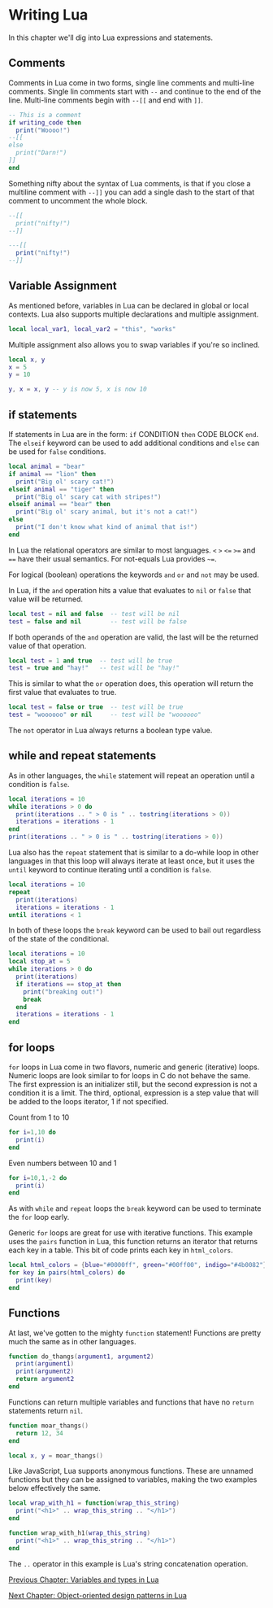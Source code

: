 # Writing Lua

In this chapter we'll dig into Lua expressions and statements.

## Comments

Comments in Lua come in two forms, single line comments and multi-line
comments. Single lin comments start with `--` and continue to the end of the
line. Multi-line comments begin with `--[[` and end with `]]`.

```lua
-- This is a comment
if writing_code then
  print("Woooo!")
--[[
else
  print("Darn!")
]]
end
```

Something nifty about the syntax of Lua comments, is that if you close a
multiline comment with `--]]` you can add a single dash to the start of that
comment to uncomment the whole block.

```lua
--[[
  print("nifty!")
--]]
```

```lua
---[[
  print("nifty!")
--]]
```

## Variable Assignment

As mentioned before, variables in Lua can be declared in global or local
contexts. Lua also supports multiple declarations and multiple assignment.

```lua
local local_var1, local_var2 = "this", "works"
```

Multiple assignment also allows you to swap variables if you're so inclined.

```lua
local x, y
x = 5
y = 10

y, x = x, y -- y is now 5, x is now 10
```

## if statements

If statements in Lua are in the form: `if` CONDITION `then` CODE BLOCK `end`.
The `elseif` keyword can be used to add additional conditions and `else` can be
used for `false` conditions.

```lua
local animal = "bear"
if animal == "lion" then
  print("Big ol' scary cat!")
elseif animal == "tiger" then
  print("Big ol' scary cat with stripes!")
elseif animal == "bear" then
  print("Big ol' scary animal, but it's not a cat!")
else
  print("I don't know what kind of animal that is!")
end
```

In Lua the relational operators are similar to most languages. `<` `>` `<=`
`>=` and `==` have their usual semantics. For not-equals Lua provides `~=`.

For logical (boolean) operations the keywords `and` `or` and `not` may be used.

In Lua, if the `and` operation hits a value that evaluates to `nil` or `false`
that value will be returned.
```lua
local test = nil and false  -- test will be nil
test = false and nil        -- test will be false
```

If both operands of the `and` operation are valid, the last will be the
returned value of that operation.
```lua
local test = 1 and true  -- test will be true
test = true and "hay!"   -- test will be "hay!"
```

This is similar to what the `or` operation does, this operation will return the
first value that evaluates to true.
```lua
local test = false or true  -- test will be true
test = "woooooo" or nil     -- test will be "woooooo"
```

The `not` operator in Lua always returns a boolean type value.

## while and repeat statements

As in other languages, the `while` statement will repeat an operation until a
condition is `false`.

```lua
local iterations = 10
while iterations > 0 do
  print(iterations .. " > 0 is " .. tostring(iterations > 0))
  iterations = iterations - 1
end
print(iterations .. " > 0 is " .. tostring(iterations > 0))
```

Lua also has the `repeat` statement that is similar to a do-while loop in other
languages in that this loop will always iterate at least once, but it uses the
`until` keyword to continue iterating until a condition is `false`.

```lua
local iterations = 10
repeat
  print(iterations)
  iterations = iterations - 1
until iterations < 1
```

In both of these loops the `break` keyword can be used to bail out regardless
of the state of the conditional.

```lua
local iterations = 10
local stop_at = 5
while iterations > 0 do
  print(iterations)
  if iterations == stop_at then
    print("breaking out!")
    break
  end
  iterations = iterations - 1
end
```

## for loops

`for` loops in Lua come in two flavors, numeric and generic (iterative) loops.
Numeric loops are look similar to for loops in C do not behave the same. The
first expression is an initializer still, but the second expression is not a
condition it is a limit. The third, optional, expression is a step value that
will be added to the loops iterator, 1 if not specified.

Count from 1 to 10
```lua
for i=1,10 do
  print(i)
end
```

Even numbers between 10 and 1
```lua
for i=10,1,-2 do
  print(i)
end
```

As with `while` and `repeat` loops the `break` keyword can be used to terminate
the `for` loop early.

Generic `for` loops are great for use with iterative functions. This example
uses the `pairs` function in Lua, this function returns an iterator that
returns each key in a table. This bit of code prints each key in `html_colors`.
```lua
local html_colors = {blue="#0000ff", green="#00ff00", indigo="#4b0082"}
for key in pairs(html_colors) do
  print(key)
end
```

## Functions

At last, we've gotten to the mighty `function` statement! Functions are pretty
much the same as in other languages.

```lua
function do_thangs(argument1, argument2)
  print(argument1)
  print(argument2)
  return argument2
end
```

Functions can return multiple variables and functions that have no `return`
statements return `nil`. 
```lua
function moar_thangs()
  return 12, 34
end

local x, y = moar_thangs()
```

Like JavaScript, Lua supports anonymous functions. These are unnamed functions
but they can be assigned to variables, making the two examples below
effectively the same. 
```lua
local wrap_with_h1 = function(wrap_this_string)
  print("<h1>" .. wrap_this_string .. "</h1>")
end
```
```lua
function wrap_with_h1(wrap_this_string)
  print("<h1>" .. wrap_this_string .. "</h1>")
end
```

The `..` operator in this example is Lua's string concatenation operation.

[Previous Chapter: Variables and types in Lua](https://github.com/KennethWilke/learn-to-luvit/tree/master/chapter3)

[Next Chapter: Object-oriented design patterns in Lua](https://github.com/KennethWilke/learn-to-luvit/tree/master/chapter5)
